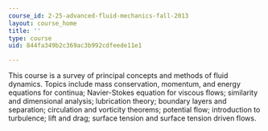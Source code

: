 ```yaml
---
course_id: 2-25-advanced-fluid-mechanics-fall-2013
layout: course_home
title: ''
type: course
uid: 844fa349b2c369ac3b992cdfeede11e1

---
```

This course is a survey of principal concepts and methods of fluid dynamics. Topics include mass conservation, momentum, and energy equations for continua; Navier-Stokes equation for viscous flows; similarity and dimensional analysis; lubrication theory; boundary layers and separation; circulation and vorticity theorems; potential flow; introduction to turbulence; lift and drag; surface tension and surface tension driven flows.
